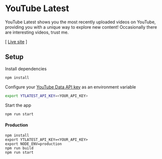 # YouTube Latest 

YouTube Latest shows you the most recently uploaded videos on YouTube, providing you with a unique way to explore new content! Occasionally there are interesting videos, trust me.

[ [Live site](http://youtube.hbenjamin.com/) ]

## Setup

Install dependencies

```bash
npm install
```

Configure your [YouTube Data API key](https://developers.google.com/youtube/v3/getting-started) as an environment variable

```bash
export YTLATEST_API_KEY=<YOUR_API_KEY>
```

Start the app

```bash
npm run start
```

#### Production

```
npm install
export YTLATEST_API_KEY=<YOUR_API_KEY>
export NODE_ENV=production
npm run build
npm run start
```